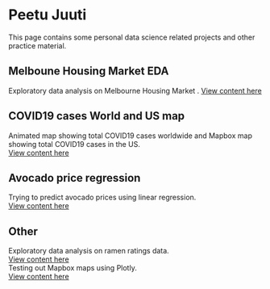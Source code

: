 # Peetu Juuti

This page contains some personal data science related projects and other practice material.  

## Melboune Housing Market EDA

Exploratory data analysis on Melbourne Housing Market  .
[View content here](https://github.com/peetujuuti/ds/blob/master/Melboune%20Housing%20Market%20EDA.ipynb)

## COVID19 cases World and US map

Animated map showing total COVID19 cases worldwide and Mapbox map showing total COVID19 cases in the US.  
[View content here](https://github.com/peetujuuti/ds/tree/master/covid-19_cases_world_map_animated)

## Avocado price regression

Trying to predict avocado prices using linear regression.  
[View content here](https://github.com/peetujuuti/ds/blob/master/avocado%20prices%20regression.ipynb)  

## Other

Exploratory data analysis on ramen ratings data.  
[View content here](https://github.com/peetujuuti/ds/blob/master/ramen%20ratings.ipynb)  
Testing out Mapbox maps using Plotly.  
[View content here](https://github.com/peetujuuti/ds/blob/master/mapbox%20maps%20with%20plotly%20test.ipynb)  
